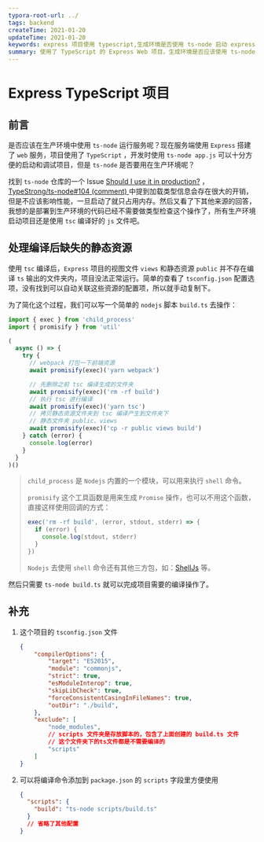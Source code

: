 ```yaml
---
typora-root-url: ../
tags: backend
createTime: 2021-01-20
updateTime: 2021-01-20
keywords: express 项目使用 typescript,生成环境是否使用 ts-node 启动 express,ts-node 在 typescript 的 express 生成环境使用
summary: 使用了 TypeScript 的 Express Web 项目，生成环境是否应该使用 ts-node 启动服务呢？
---
```


# Express TypeScript 项目

## 前言

是否应该在生产环境中使用 `ts-node` 运行服务呢？现在服务端使用 `Express` 搭建了 `web` 服务，项目使用了 `TypeScript` ，开发时使用 `ts-node app.js` 可以十分方便的启动和调试项目，但是 `ts-node` 是否要用在生产环境呢？

找到 `ts-node` 仓库的一个 Issue [Should I use it in production?](https://github.com/TypeStrong/ts-node/issues/104) ，[TypeStrong/ts-node#104 (comment) ](https://github.com/TypeStrong/ts-node/issues/104#issuecomment-337144823) 中提到加载类型信息会存在很大的开销，但是不应该影响性能，一旦启动了就只占用内存。然后又看了下其他来源的回答，我想的是部署到生产环境的代码已经不需要做类型检查这个操作了，所有生产环境启动项目还是使用 `tsc` 编译好的 `js` 文件吧。

## 处理编译后缺失的静态资源

使用 `tsc` 编译后，`Express` 项目的视图文件 `views` 和静态资源 `public` 并不存在编译 `ts` 输出的文件夹内，项目没法正常运行。简单的查看了 `tsconfig.json` 配置选项，没有找到可以自动关联这些资源的配置项，所以就手动复制下。

为了简化这个过程，我们可以写一个简单的 `nodejs` 脚本 `build.ts` 去操作：

```typescript
import { exec } from 'child_process'
import { promisify } from 'util'

(
  async () => {
    try {
      // webpack 打包一下前端资源
      await promisify(exec)('yarn webpack')

      // 先删除之前 tsc 编译生成的文件夹
      await promisify(exec)('rm -rf build')
      // 执行 tsc 进行编译
      await promisify(exec)('yarn tsc')
      // 拷贝静态资源文件夹到 tsc 编译产生到文件夹下
      // 静态文件夹 public、views
      await promisify(exec)('cp -r public views build')
    } catch (error) {
      console.log(error)
    }
  }
)()
```

> `child_process` 是 `Nodejs` 内置的一个模块，可以用来执行 `shell` 命令。
>
> `promisify` 这个工具函数是用来生成 `Promise` 操作，也可以不用这个函数，直接这样使用回调的方式：
>
> ```javascript
> exec('rm -rf build', (error, stdout, stderr) => {
>   if (error) {
>     console.log(stdout, stderr)
>   }
> })
> ```
>
> `Nodejs` 去使用 `shell` 命令还有其他三方包，如：[ShellJs](https://www.npmjs.com/package/shelljs) 等。

然后只需要 `ts-node build.ts` 就可以完成项目需要的编译操作了。

## 补充

1. 这个项目的 `tsconfig.json` 文件

   ```json
   {
       "compilerOptions": {
           "target": "ES2015",
           "module": "commonjs",
           "strict": true,
           "esModuleInterop": true,
           "skipLibCheck": true,
           "forceConsistentCasingInFileNames": true,
           "outDir": "./build",
       },
       "exclude": [
           "node_modules",
           // scripts 文件夹是存放脚本的，包含了上面创建的 build.ts 文件
           // 这个文件夹下的ts文件都是不需要编译的
           "scripts"
       ]
   }
   ```

2. 可以将编译命令添加到 `package.json` 的 `scripts` 字段里方便使用

   ```json
   {
     "scripts": {
       "build": "ts-node scripts/build.ts"
     }
     // 省略了其他配置
   }
   ```

